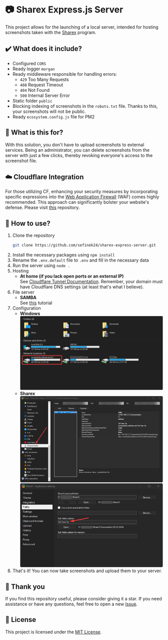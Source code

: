 # 📷 Sharex Express.js Server
This project allows for the launching of a local server, intended for hosting screenshots taken with the [Sharex](https://getsharex.com/) program.

## ✔️ What does it include?
- Configured `CORS`
- Ready logger `morgan`
- Ready middleware responsible for handling errors:
    - `429` Too Many Requests
    - `408` Request Timeout
    - `404` Not Found
    - `500` Internal Server Error
- Static folder `public`
- Blocking indexing of screenshots in the `robots.txt` file. Thanks to this, your screenshots will not be public.
- Ready `ecosystem.config.js` file for PM2

## 🤔 What is this for?
With this solution, you don't have to upload screenshots to external services.
Being an administrator, you can delete screenshots from the server with just a few clicks, thereby revoking everyone's access to the screenshot file.

## ☁️ Cloudflare Integration
For those utilizing CF, enhancing your security measures by incorporating specific expressions into the [Web Application Firewall](https://www.cloudflare.com/learning/ddos/glossary/web-application-firewall-waf) (WAF) comes highly recommended.
This approach can significantly bolster your website's defense.
Please visit [this](https://github.com/sefinek24/cloudflare-waf-expressions) repository.

## 📝 How to use?
1. Clone the repository
    ```bash
    git clone https://github.com/sefinek24/sharex-express-server.git
    ```
2. Install the necessary packages using `npm install`
3. Rename the `.env.default` file to `.env` and fill in the necessary data
4. Run the server using `node .`
5. Hosting
    - **At home (if you lack open ports or an external IP)** \
        See [Cloudflare Tunnel Documentation](https://developers.cloudflare.com/cloudflare-one/connections/connect-networks/get-started/create-local-tunnel). Remember, your domain must have Cloudflare DNS settings (at least that's what I believe).
6. File server
    - **SAMBA** \
        See [this](https://phoenixnap.com/kb/ubuntu-samba) tutorial
7. Configuration
   - **Windows** \
     ![windows.png](images/readme/windows.png)
   - **Sharex** \
     ![sharex-smb.png](images/readme/sharex-smb.png) \
     ![paths.png](images/readme/paths.png)
8. That's it! You can now take screenshots and upload them to your server.

## 💙 Thank you
If you find this repository useful, please consider giving it a star. If you need assistance or have any questions, feel free to open a new [Issue](https://github.com/sefinek24/sharex-express-server/issues).

## 📑 License
This project is licensed under the [MIT License](LICENSE).